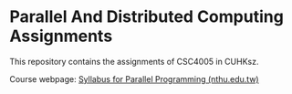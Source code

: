# Parallel And Distributed Computing Assignments

This repository contains the assignments of CSC4005 in CUHKsz.

Course webpage: [Syllabus for Parallel Programming (nthu.edu.tw)](http://www.cs.nthu.edu.tw/~ychung/syllabus/CSC4005-2022-Fall.htm)
